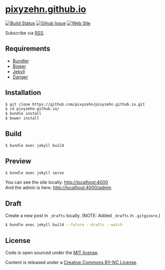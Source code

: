 # [pixyzehn.github.io](http://pixyzehn.com)

[![Build Status](https://travis-ci.org/pixyzehn/pixyzehn.github.io.svg?branch=master)](https://travis-ci.org/pixyzehn/pixyzehn.github.io)
[![Gihub Issue](https://img.shields.io/github/issues/pixyzehn/pixyzehn.github.io.svg)](https://github.com/pixyzehn/pixyzehn.github.io/issues)
[![Web Site](https://img.shields.io/website-up-down-green-red/http/shields.io.svg)](http://pixyzehn.com/)

Subscribe via [RSS](https://pixyzehn.github.io/feed.xml).

## Requirements

- [Bundler](https://bundler.io)
- [Bower](https://bower.io)
- [Jekyll](https://jekyllrb.com)
- [Danger](http://danger.systems/)

## Installation

```bash
$ git clone https://github.com/pixyzehn/pixyzehn.github.io.git
$ cd pixyzehn.github.io/
$ bundle install
$ bower install
```

## Build

```bash
$ bundle exec jekyll build
```

## Preview

```bash
$ bundle exec jekyll serve
```

You can see the site locally. [http://localhost:4000](http://localhost:4000)  
And the admin is here. [http://localhost:4000/admin](http://localhost:4000/admin)

## Draft

Create a new post in `_drafts` locally. (NOTE: Added `_drafts` in `.gitginore`.)

```bash
$ bundle exec jekyll build --future --drafts --watch
```

## License

Code is open sourced under the [MIT license](LICENSE.md).

Content is released under a [Creative Commons BY-NC License](http://creativecommons.org/licenses/by-nc/4.0/).
